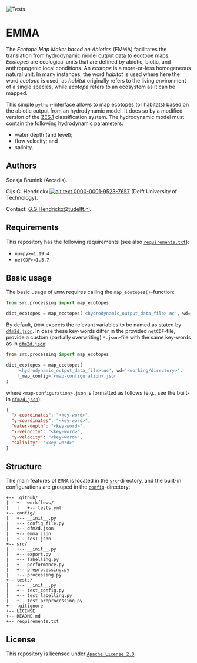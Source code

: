 ![Tests](https://github.com/ghendrickx/EMMA/actions/workflows/tests.yml/badge.svg)

# EMMA
The _Ecotope Map Maker based on Abiotics_ (EMMA) facilitates the translation from hydrodynamic model output data to 
ecotope maps. _Ecotopes_ are ecological units that are defined by abiotic, biotic, and anthropogenic local conditions.
An _ecotope_ is a more-or-less homogeneous natural unit. In many instances, the word _habitat_ is used where here the 
word _ecotope_ is used, as _habitat_ originally refers to the living environment of a single species, while _ecotope_ 
refers to an ecosystem as it can be mapped.

This simple `python`-interface allows to map ecotopes (or habitats) based on the abiotic output from an hydrodynamic 
model. It does so by a modified version of the [ZES.1](https://edepot.wur.nl/174540) classification system. The
hydrodynamic model must contain the following hydrodynamic parameters:
-   water depth (and level);
-   flow velocity; and
-   salinity.

## Authors
Soesja Brunink (Arcadis).

Gijs G. Hendrickx 
[![alt text](https://camo.githubusercontent.com/e1ec0e2167b22db46b0a5d60525c3e4a4f879590a04c370fef77e6a7e00eb234/68747470733a2f2f696e666f2e6f726369642e6f72672f77702d636f6e74656e742f75706c6f6164732f323031392f31312f6f726369645f31367831362e706e67) 0000-0001-9523-7657](https://orcid.org/0000-0001-9523-7657)
(Delft University of Technology).

Contact: [G.G.Hendrickx@tudelft.nl](mailto:G.G.Hendrickx@tudelft.nl?subject=[GitHub]%20ANNESI: ).

## Requirements
This repository has the following requirements (see also [`requirements.txt`](requirements.txt)):
- `numpy>=1.19.4`
- `netCDF>=1.5.7`

## Basic usage
The basic usage of `EMMA` requires calling the `map_ecotopes()`-function:
```python
from src.processing import map_ecotopes

dict_ecotopes = map_ecotopes('<hydrodynamic_output_data_file>.nc', wd='<working/directory>')
```
By default, `EMMA` expects the relevant variables to be named as stated by [`dfm2d.json`](config/dfm2d.json). In case
these key-words differ in the provided `netCDF`-file, provide a custom (partially overwriting) `*.json`-file with the
same key-words as in [`dfm2d.json`](config/dfm2d.json):
```python
from src.processing import map_ecotopes

dict_ecotopes = map_ecotopes(
    '<hydrodynamic_output_data_file>.nc', wd='<working/directory>',
    f_map_config='<map-configuration>.json'
)
```
where `<map-configuration>.json` is formatted as follows (e.g., see the built-in [`dfm2d.json`](config/dfm2d.json)):
```json
{
  "x-coordinates": "<key-word>",
  "y-coordinates": "<key-word>",
  "water-depth": "<key-word>",
  "x-velocity": "<key-word>",
  "y-velocity": "<key-word>",
  "salinity": "<key-word>"
}
```

## Structure
The main features of `EMMA` is located in the [`src`](src)-directory, and the built-in configurations are grouped in the
[`config`](config)-directory:
```
+-- .github/
|   +-- workflows/
|   |   +-- tests.yml
+-- config/
|   +-- __init__.py
|   +-- config_file.py
|   +-- dfm2d.json
|   +-- emma.json
|   +-- zes1.json
+-- src/
|   +-- __init__.py
|   +-- export.py
|   +-- labelling.py
|   +-- performance.py
|   +-- preprocessing.py
|   +-- processing.py
+-- tests/
|   +-- __init__.py
|   +-- test_config.py
|   +-- test_labelling.py
|   +-- test_preprocessing.py
+-- .gitignore
+-- LICENSE
+-- README.md
+-- requirements.txt
```

## License
This repository is licensed under [`Apache License 2.0`](LICENSE).
